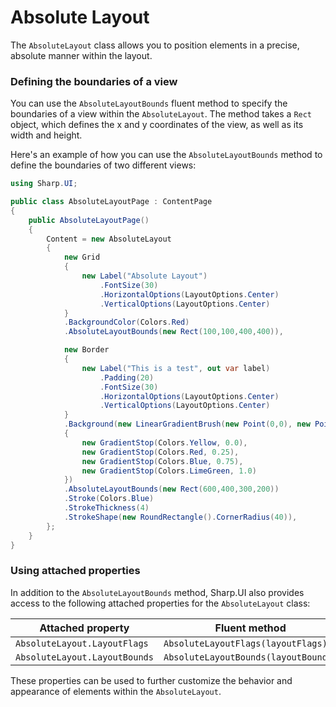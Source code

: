 # Absolute Layout

The `AbsoluteLayout` class allows you to position elements in a precise, absolute manner within the layout.

### Defining the boundaries of a view

You can use the `AbsoluteLayoutBounds` fluent method to specify the boundaries of a view within the `AbsoluteLayout`. The method takes a `Rect` object, which defines the x and y coordinates of the view, as well as its width and height.

Here's an example of how you can use the `AbsoluteLayoutBounds` method to define the boundaries of two different views:

```cs
using Sharp.UI;

public class AbsoluteLayoutPage : ContentPage
{
    public AbsoluteLayoutPage()
    {
        Content = new AbsoluteLayout
        {
            new Grid
            {
                new Label("Absolute Layout")
                    .FontSize(30)
                    .HorizontalOptions(LayoutOptions.Center)
                    .VerticalOptions(LayoutOptions.Center)
            }
            .BackgroundColor(Colors.Red)
            .AbsoluteLayoutBounds(new Rect(100,100,400,400)),

            new Border
            {
                new Label("This is a test", out var label)
                    .Padding(20)
                    .FontSize(30)
                    .HorizontalOptions(LayoutOptions.Center)
                    .VerticalOptions(LayoutOptions.Center)
            }
            .Background(new LinearGradientBrush(new Point(0,0), new Point(1,1))
            {
                new GradientStop(Colors.Yellow, 0.0),
                new GradientStop(Colors.Red, 0.25),
                new GradientStop(Colors.Blue, 0.75),
                new GradientStop(Colors.LimeGreen, 1.0)
            })
            .AbsoluteLayoutBounds(new Rect(600,400,300,200))
            .Stroke(Colors.Blue)
            .StrokeThickness(4)
            .StrokeShape(new RoundRectangle().CornerRadius(40)),
        };
    }
}
```

### Using attached properties

In addition to the `AbsoluteLayoutBounds` method, Sharp.UI also provides access to the following attached properties for the `AbsoluteLayout` class:

| Attached property | Fluent method |
|-|-|
|`AbsoluteLayout.LayoutFlags`|`AbsoluteLayoutFlags(layoutFlags)`|
|`AbsoluteLayout.LayoutBounds`|`AbsoluteLayoutBounds(layoutBounds)`|

These properties can be used to further customize the behavior and appearance of elements within the `AbsoluteLayout`.
